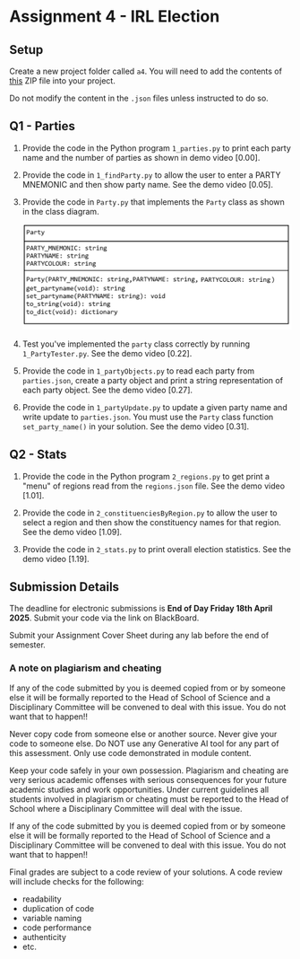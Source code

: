 # Assignment 4 - IRL Election

## Setup

Create a new project folder called `a4`.  You will need to add the contents of [this](a4.zip) ZIP file into your project.

Do not modify the content in the `.json` files unless instructed to do so.

## Q1 - Parties

1.  Provide the code in the Python program `1_parties.py` to print each party name and the number of parties as shown in demo video [0.00].

1.  Provide the code in `1_findParty.py` to allow the user to enter a PARTY MNEMONIC and then show party name.  See the demo video [0.05].

1.  Provide the code in `Party.py` that implements the `Party` class as shown in the class diagram.

    ![](images/party.png)

2.  Test you've implemented the `party` class correctly by running `1_PartyTester.py`.  See the demo video [0.22].

3.  Provide the code in `1_partyObjects.py` to read each party from `parties.json`, create a party object and print a string representation of each party object.  See the demo video [0.27].

4.  Provide the code in `1_partyUpdate.py` to update a given party name and write update to `parties.json`.  You must use the `Party` class function `set_party_name()` in your solution.  See the demo video [0.31].


## Q2 - Stats

1.  Provide the code in the Python program `2_regions.py` to get print a "menu" of regions read from the `regions.json` file. See the demo video [1.01].

3.  Provide the code in `2_constituenciesByRegion.py` to allow the user to select a region and then show the constituency names for that region.  See the demo video [1.09].

4.  Provide the code in `2_stats.py` to print overall election statistics.  See the demo video [1.19].


## Submission Details

The deadline for electronic submissions is **End of Day Friday 18th April 2025**. Submit your code via the link on BlackBoard.

Submit your Assignment Cover Sheet during any lab before the end of semester.

### A note on plagiarism and cheating

If any of the code submitted by you is deemed copied from or by someone else it will be formally reported to the Head of School of Science and a Disciplinary Committee will be convened to deal with this issue. You do not want that to happen!!

Never copy code from someone else or another source. Never give your code to someone else. Do NOT use any Generative AI tool for any part of this assessment.  Only use code demonstrated in module content.  

Keep your code safely in your own possession. Plagiarism and cheating are very serious academic offenses with serious consequences for your future academic studies and work opportunities. Under current guidelines all students involved in plagiarism or cheating must be reported to the Head of School where a Disciplinary Committee will deal with the issue.

If any of the code submitted by you is deemed copied from or by someone else it will be formally reported to the Head of School of Science and a Disciplinary Committee will be convened to deal with this issue. You do not want that to happen!!

Final grades are subject to a code review of your solutions.  A code review will include checks for the following:  
- readability 
- duplication of code 
- variable naming 
- code performance 
- authenticity 
- etc. 
